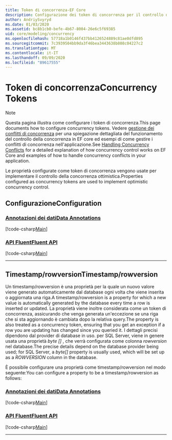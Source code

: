 ```yaml
---
title: Token di concorrenza-EF Core
description: Configurazione dei token di concorrenza per il controllo della concorrenza ottimistica in un modello di Entity Framework Core
author: AndriySvyryd
ms.date: 01/03/2020
ms.assetid: bc8b1cb0-befe-4b67-8004-26e6c5f69385
uid: core/modeling/concurrency
ms.openlocfilehash: 57718a1b0146f437bb4126524889c81ae0dfd895
ms.sourcegitcommit: 7c3939504bb9da3f46bea3443638b808c04227c2
ms.translationtype: MT
ms.contentlocale: it-IT
ms.lasthandoff: 09/09/2020
ms.locfileid: "89617555"
---
```

# <a name="concurrency-tokens"></a><span data-ttu-id="13c8a-103">Token di concorrenza</span><span class="sxs-lookup"><span data-stu-id="13c8a-103">Concurrency Tokens</span></span>

> [!NOTE]
> <span data-ttu-id="13c8a-104">Questa pagina illustra come configurare i token di concorrenza.</span><span class="sxs-lookup"><span data-stu-id="13c8a-104">This page documents how to configure concurrency tokens.</span></span> <span data-ttu-id="13c8a-105">Vedere [gestione dei conflitti di concorrenza](xref:core/saving/concurrency) per una spiegazione dettagliata del funzionamento del controllo della concorrenza in EF core ed esempi di come gestire i conflitti di concorrenza nell'applicazione.</span><span class="sxs-lookup"><span data-stu-id="13c8a-105">See [Handling Concurrency Conflicts](xref:core/saving/concurrency) for a detailed explanation of how concurrency control works on EF Core and examples of how to handle concurrency conflicts in your application.</span></span>

<span data-ttu-id="13c8a-106">Le proprietà configurate come token di concorrenza vengono usate per implementare il controllo della concorrenza ottimistica.</span><span class="sxs-lookup"><span data-stu-id="13c8a-106">Properties configured as concurrency tokens are used to implement optimistic concurrency control.</span></span>

## <a name="configuration"></a><span data-ttu-id="13c8a-107">Configurazione</span><span class="sxs-lookup"><span data-stu-id="13c8a-107">Configuration</span></span>

### <a name="data-annotations"></a>[<span data-ttu-id="13c8a-108">Annotazioni dei dati</span><span class="sxs-lookup"><span data-stu-id="13c8a-108">Data Annotations</span></span>](#tab/data-annotations)

[!code-csharp[Main](../../../samples/core/Modeling/DataAnnotations/Concurrency.cs?name=Concurrency&highlight=5)]

### <a name="fluent-api"></a>[<span data-ttu-id="13c8a-109">API Fluent</span><span class="sxs-lookup"><span data-stu-id="13c8a-109">Fluent API</span></span>](#tab/fluent-api)

[!code-csharp[Main](../../../samples/core/Modeling/FluentAPI/Concurrency.cs?name=Concurrency&highlight=5)]

***

## <a name="timestamprowversion"></a><span data-ttu-id="13c8a-110">Timestamp/rowversion</span><span class="sxs-lookup"><span data-stu-id="13c8a-110">Timestamp/rowversion</span></span>

<span data-ttu-id="13c8a-111">Un timestamp/rowversion è una proprietà per la quale un nuovo valore viene generato automaticamente dal database ogni volta che viene inserita o aggiornata una riga.</span><span class="sxs-lookup"><span data-stu-id="13c8a-111">A timestamp/rowversion is a property for which a new value is automatically generated by the database every time a row is inserted or updated.</span></span> <span data-ttu-id="13c8a-112">La proprietà viene inoltre considerata come un token di concorrenza, assicurando che venga generata un'eccezione se una riga che si sta aggiornando è cambiata dopo la relativa query.</span><span class="sxs-lookup"><span data-stu-id="13c8a-112">The property is also treated as a concurrency token, ensuring that you get an exception if a row you are updating has changed since you queried it.</span></span> <span data-ttu-id="13c8a-113">I dettagli precisi dipendono dal provider di database in uso. per SQL Server, viene in genere usata una proprietà *byte []* , che verrà configurata come colonna *rowversion* nel database.</span><span class="sxs-lookup"><span data-stu-id="13c8a-113">The precise details depend on the database provider being used; for SQL Server, a *byte[]* property is usually used, which will be set up as a *ROWVERSION* column in the database.</span></span>

<span data-ttu-id="13c8a-114">È possibile configurare una proprietà come timestamp/rowversion nel modo seguente:</span><span class="sxs-lookup"><span data-stu-id="13c8a-114">You can configure a property to be a timestamp/rowversion as follows:</span></span>

### <a name="data-annotations"></a>[<span data-ttu-id="13c8a-115">Annotazioni dei dati</span><span class="sxs-lookup"><span data-stu-id="13c8a-115">Data Annotations</span></span>](#tab/data-annotations)

[!code-csharp[Main](../../../samples/core/Modeling/DataAnnotations/Timestamp.cs?name=Timestamp&highlight=7)]

### <a name="fluent-api"></a>[<span data-ttu-id="13c8a-116">API Fluent</span><span class="sxs-lookup"><span data-stu-id="13c8a-116">Fluent API</span></span>](#tab/fluent-api)

[!code-csharp[Main](../../../samples/core/Modeling/FluentAPI/Timestamp.cs?name=Timestamp&highlight=9,17)]

***
